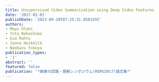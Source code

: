 ```yaml
---
title: Unsupervised Video Summarization using Deep Video Features
date: '2017-01-01'
publishDate: '2023-09-20T07:25:31.858319Z'
authors:
- Mayu Otani
- Yuta Nakashima
- Esa Rahtu
- Janne Heikkilä
- Naokazu Yokoya
publication_types:
- '1'
abstract: ''
featured: false
publication: '*画像の認識・理解シンポジウム(MIRU2017)論文集*'
---
```


